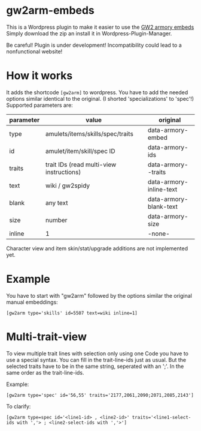 # gw2arm-embeds

This is a Wordpress plugin to make it easier to use the [GW2 armory embeds](https://github.com/madou/armory-embeds)
Simply download the zip an install it in Wordpress-Plugin-Manager.

Be careful! Plugin is under development! Incompatibility could lead to a nonfunctional website!

# How it works

It adds the shortcode `[gw2arm]` to wordpress. You have to add the needed options similar identical to the original. (I shorted 'specializations' to 'spec'!)
Supported parameters are:

parameter | value | original
------------|------------|------------
type  |  amulets/items/skills/spec/traits | data-armory-embed
id  |  amulet/item/skill/spec ID  | data-armory-ids
traits  |  trait IDs (read multi-view instructions)  |  data-armory-<id>-traits
text  |  wiki / gw2spidy  |  data-armory-inline-text
blank  |  any text  |  data-armory-blank-text
size  |  number  |  data-armory-size
inline  |  1  |  -none-

Character view and item skin/stat/upgrade additions are not implemented yet.

# Example

You have to start with "gw2arm" followed by the options similar the original manual embeddings:
```
[gw2arm type='skills' id=5507 text=wiki inline=1]
```

# Multi-trait-view

To view multiple trait lines with selection only using one Code you have to use a special syntax.
You can fill in the trait-line-ids just as usual. But the selected traits have to be in the same string, seperated with an ';'. In the same order as the trait-line-ids.

Example:
```
[gw2arm type='spec' id='56,55' traits='2177,2061,2090;2071,2085,2143']
```

To clarify:
```
[gw2arm type=spec id='<line1-id> , <line2-id>' traits='<line1-select-ids with ','> ; <line2-select-ids with ','>']

```
